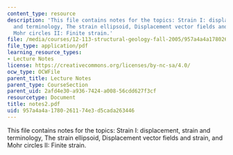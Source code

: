 ```yaml
---
content_type: resource
description: 'This file contains notes for the topics: Strain I: displacement, strain
  and terminology, The strain ellipsoid, Displacement vector fields and strain, and
  Mohr circles II: Finite strain.'
file: /media/courses/12-113-structural-geology-fall-2005/957a4a4a1780261174e3d5cada263446_notes2.pdf
file_type: application/pdf
learning_resource_types:
- Lecture Notes
license: https://creativecommons.org/licenses/by-nc-sa/4.0/
ocw_type: OCWFile
parent_title: Lecture Notes
parent_type: CourseSection
parent_uid: 2afd4e30-a936-7424-a008-56cdd627f3cf
resourcetype: Document
title: notes2.pdf
uid: 957a4a4a-1780-2611-74e3-d5cada263446
---
```

This file contains notes for the topics: Strain I: displacement, strain and terminology, The strain ellipsoid, Displacement vector fields and strain, and Mohr circles II: Finite strain.